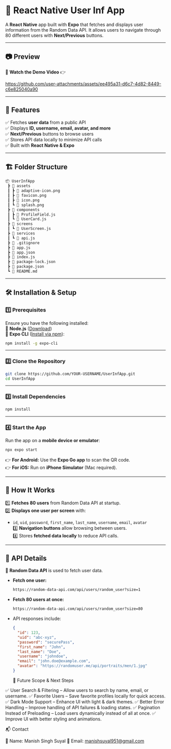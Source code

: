# **📌 React Native User Inf App**  
A **React Native** app built with **Expo** that fetches and displays user information from the Random Data API. It allows users to navigate through 80 different users with **Next/Previous** buttons.  

---

## **📷 Preview**  
🎥 **Watch the Demo Video** 👉 

https://github.com/user-attachments/assets/ee495a31-d6c7-4d82-8449-c6e825040a90

---

## **📜 Features**  
✅ Fetches **user data** from a public API  
✅ Displays **ID, username, email, avatar, and more**  
✅ **Next/Previous** buttons to browse users  
✅ Stores API data locally to minimize API calls  
✅ Built with **React Native & Expo**  

---

## **🏗 Folder Structure**  
```bash
📦 UserInfApp  
 ┣ 📂 assets  
 ┃ ┣ 📜 adaptive-icon.png  
 ┃ ┣ 📜 favicon.png  
 ┃ ┣ 📜 icon.png  
 ┃ ┗ 📜 splash.png  
 ┣ 📂 components  
 ┃ ┣ 📜 ProfileField.js  
 ┃ ┗ 📜 UserCard.js  
 ┣ 📂 screens  
 ┃ ┗ 📜 UserScreen.js  
 ┣ 📂 services  
 ┃ ┗ 📜 api.js  
 ┣ 📜 .gitignore  
 ┣ 📜 app.js  
 ┣ 📜 app.json  
 ┣ 📜 index.js  
 ┣ 📜 package-lock.json  
 ┣ 📜 package.json  
 ┗ 📜 README.md  
```

---

## **🛠 Installation & Setup**  

### **1️⃣ Prerequisites**  
Ensure you have the following installed:  
🔹 **Node.js** ([Download](https://nodejs.org/))  
🔹 **Expo CLI** ([Install via npm](https://docs.expo.dev/get-started/installation/)):  
```sh
npm install -g expo-cli
```

---

### **2️⃣ Clone the Repository**  
```sh
git clone https://github.com/YOUR-USERNAME/UserInfApp.git  
cd UserInfApp  
```

---

### **3️⃣ Install Dependencies**  
```sh
npm install  
```

---

### **4️⃣ Start the App**  
Run the app on a **mobile device or emulator**:  
```sh
npx expo start  
```
👉 **For Android:** Use the **Expo Go app** to scan the QR code.  
👉 **For iOS:** Run on **iPhone Simulator** (Mac required).  

---

## **🚀 How It Works**  
1️⃣ **Fetches 80 users** from Random Data API at startup.  
2️⃣ **Displays one user per screen** with:  
   - `id`, `uid`, `password`, `first_name`, `last_name`, `username`, `email`, `avatar`  
3️⃣ **Navigation buttons** allow browsing between users.  
4️⃣ Stores **fetched data locally** to reduce API calls.  

---

## **🔗 API Details**  
📌 **Random Data API** is used to fetch user data.  
- **Fetch one user:**  
  ```sh
  https://random-data-api.com/api/users/random_user?size=1  
  ```
- **Fetch 80 users at once:**  
  ```sh
  https://random-data-api.com/api/users/random_user?size=80  
  ```
- API responses include:  
  ```json
  {
    "id": 123,
    "uid": "abc-xyz",
    "password": "securePass",
    "first_name": "John",
    "last_name": "Doe",
    "username": "johndoe",
    "email": "john.doe@example.com",
    "avatar": "https://randomuser.me/api/portraits/men/1.jpg"
  }
  ```

  🚀 Future Scope & Next Steps

✅ User Search & Filtering – Allow users to search by name, email, or username.
✅ Favorite Users – Save favorite profiles locally for quick access.
✅ Dark Mode Support – Enhance UI with light & dark themes.
✅ Better Error Handling – Improve handling of API failures & loading states.
✅ Pagination Instead of Preloading – Load users dynamically instead of all at once.
✅ Improve UI with better styling and animations.

📬 Contact

🔹 Name: Manish Singh Suyal
🔹 Email: manishsuyal951@gmail.com